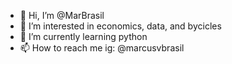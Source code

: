 - 👋 Hi, I’m @MarBrasil
- 👀 I’m interested in economics, data, and bycicles
- 🌱 I’m currently learning python
- 📫 How to reach me ig: @marcusvbrasil

<!---
MarBrasil/MarBrasil is a ✨ special ✨ repository because its `README.md` (this file) appears on your GitHub profile.
You can click the Preview link to take a look at your changes.
--->
